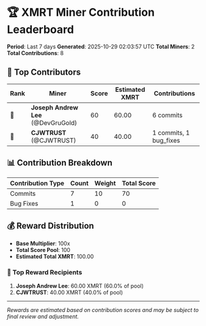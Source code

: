 # 🏆 XMRT Miner Contribution Leaderboard

**Period**: Last 7 days
**Generated**: 2025-10-29 02:03:57 UTC
**Total Miners**: 2
**Total Contributions**: 8

## 🥇 Top Contributors

| Rank | Miner | Score | Estimated XMRT | Contributions |
|------|-------|-------|----------------|---------------|
| 🥇 | **Joseph Andrew Lee** (@DevGruGold) | 60 | 60.00 | 6 commits |
| 🥈 | **CJWTRUST** (@CJWTRUST) | 40 | 40.00 | 1 commits, 1 bug_fixes |

## 📊 Contribution Breakdown

| Contribution Type | Count | Weight | Total Score |
|-------------------|-------|--------|-------------|
| Commits | 7 | 10 | 70 |
| Bug Fixes | 1 | 0 | 0 |

## 💰 Reward Distribution

- **Base Multiplier**: 100x
- **Total Score Pool**: 100
- **Estimated Total XMRT**: 100.00

### 🎯 Top Reward Recipients
1. **Joseph Andrew Lee**: 60.00 XMRT (60.0% of pool)
2. **CJWTRUST**: 40.00 XMRT (40.0% of pool)

---
*Rewards are estimated based on contribution scores and may be subject to final review and adjustment.*